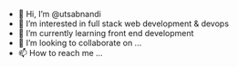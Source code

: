 - 👋 Hi, I’m @utsabnandi
- 👀 I’m interested in full stack web development & devops 
- 🌱 I’m currently learning front end development
- 💞️ I’m looking to collaborate on ...
- 📫 How to reach me ...

<!---
utsabnandi/utsabnandi is a ✨ special ✨ repository because its `README.md` (this file) appears on your GitHub profile.
You can click the Preview link to take a look at your changes.
--->
